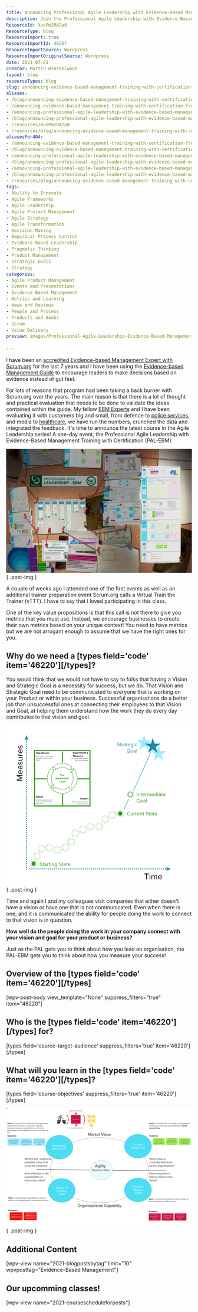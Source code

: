 ```yaml
---
title: Announcing Professional Agile Leadership with Evidence-Based Management Training  (PAL-EBM) from Scrum.org
description: Join the Professional Agile Leadership with Evidence-Based Management Training from Scrum.org. Enhance your leadership skills and create tailored metrics for success!
ResourceId: XuePm2RAZa0
ResourceType: blog
ResourceImport: true
ResourceImportId: 46257
ResourceImportSource: Wordpress
ResourceImportOriginalSource: Wordpress
date: 2021-07-21
creator: Martin Hinshelwood
layout: blog
resourceTypes: blog
slug: announcing-evidence-based-management-training-with-certification-from-scrum-org
aliases:
- /blog/announcing-evidence-based-management-training-with-certification-from-scrum-org
- /announcing-evidence-based-management-training-with-certification-from-scrum-org
- /announcing-professional-agile-leadership-with-evidence-based-management-training-(pal-ebm)-from-scrum-org
- /blog/announcing-professional-agile-leadership-with-evidence-based-management-training-(pal-ebm)-from-scrum-org
- /resources/XuePm2RAZa0
- /resources/blog/announcing-evidence-based-management-training-with-certification-from-scrum-org
aliasesFor404:
- /announcing-evidence-based-management-training-with-certification-from-scrum-org
- /blog/announcing-evidence-based-management-training-with-certification-from-scrum-org
- /announcing-professional-agile-leadership-with-evidence-based-management-training--(pal-ebm)-from-scrum-org
- /blog/announcing-professional-agile-leadership-with-evidence-based-management-training--(pal-ebm)-from-scrum-org
- /announcing-professional-agile-leadership-with-evidence-based-management-training-(pal-ebm)-from-scrum-org
- /blog/announcing-professional-agile-leadership-with-evidence-based-management-training-(pal-ebm)-from-scrum-org
- /resources/blog/announcing-evidence-based-management-training-with-certification-from-scrum-org
tags:
- Ability to Innovate
- Agile Frameworks
- Agile Leadership
- Agile Project Management
- Agile Strategy
- Agile Transformation
- Decision Making
- Empirical Process Control
- Evidence Based Leadership
- Pragmatic Thinking
- Product Management
- Strategic Goals
- Strategy
categories:
- Agile Product Management
- Events and Presentations
- Evidence Based Management
- Metrics and Learning
- News and Reviews
- People and Process
- Products and Books
- Scrum
- Value Delivery
preview: images/Professional-Agile-Leadership-Evidence-Based-Management-6-6.jpg

---
```

I have been an [accredited Evidence-based Management Expert with Scrum.org](https://www.scrum.org/ebm-experts) for the last 7 years and I have been using the [Evidence-based Management Guide](https://nkdagility.com/the-evidence-based-management-guide-measuring-value-to-enable-improvement-and-agility/) to encourage leaders to make decisions based on evidence instead of gut feel.

For lots of reasons that program had been taking a back burner with Scrum.org over the years. The main reason is that there is a lot of thought and practical evaluation that needs to be done to validate the ideas contained within the guide. My fellow [EBM Experts](https://www.scrum.org/ebm-experts) and I have been evaluating it with customers big and small, from defence to [police services](https://nkdagility.com/blog/professional-organisational-change-ghana-police-service/), and media to [healthcare](https://nkdagility.com/blog/professional-scrum-everyone-organisation/), we have run the numbers, crunched the data and integrated the feedback. It's time to announce the latest course in the Agile Leadership series! A one-day event, the Professional Agile Leadership with Evidence-Based Management Training with Certification (PAL-EBM).

![](images/Professional-Agile-Leadership-Evidence-Based-Management-1080x720-5-5.jpg)
{ .post-img }

A couple of weeks ago I attended one of the first events as well as an additional trainer preparation event Scrum.org calls a Virtual Train the Trainer (vTTT). I have to say that I loved participating in this class.

One of the key value propositions is that this call is not there to give you metrics that you must use. Instead, we encourage businesses to create their own metrics based on your unique context! You need to have metrics but we are not arrogant enough to assume that we have the right ones for you.

## Why do we need a \[types field='code' item='46220'\]\[/types\]?

You would think that we would not have to say to folks that having a Vision and Strategic Goal is a necessity for success, but we do. That Vision and Strategic Goal need to be communicated to everyone that is working on your Product or within your business. Successful organisations do a better job than unsuccessful ones at connecting their employees to that Vision and Goal, at helping them understand how the work they do every day contributes to that vision and goal.

![](images/image-837x720-3-4.png)
{ .post-img }

Time and again I and my colleagues visit companies that either doesn't have a vision or have one that is not communicated. Even when there is one, and it is communicated the ability for people doing the work to connect to that vision is in question.

**How well do the people doing the work in your company connect with your vision and goal for your product or business?**

Just as the PAL gets you to think about how you lead an organisation, the PAL-EBM gets you to think about how you measure your success!

## Overview of the \[types field='code' item='46220'\]\[/types\] 

\[wpv-post-body view_template="None" suppress_filters="true" item="46220"\]

## Who is the \[types field='code' item='46220'\]\[/types\] for?

\[types field='cource-target-audience' suppress_filters='true' item='46220'\]\[/types\]

## What will you learn in the \[types field='code' item='46220'\]\[/types\]?

\[types field='course-objectives' suppress_filters='true' item='46220'\]\[/types\]

![](images/image-1-1133x720-1-1.png)
{ .post-img }

## Additional Content

\[wpv-view name="2021-blogpostsbytag" limit="10" wpvposttag="Evidence-Based Management"\]

## Our upcomming classes!

\[wpv-view name="2021-coursescheduleforposts"\]
